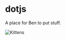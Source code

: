 dotjs
=====

A place for Ben to put stuff. 


![Kittens](https://encrypted-tbn1.gstatic.com/images?q=tbn:ANd9GcS1bllcWJgGlQclG5oN6MyGDo3kFxRetrz93WP7wr06OpJF3z9uIgeiC1Y)
